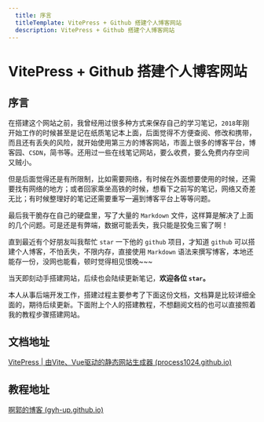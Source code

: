 ```yaml
---
  title: 序言
  titleTemplate: VitePress + Github 搭建个人博客网站
  description: VitePress + Github 搭建个人博客网站
---
```


# VitePress + Github 搭建个人博客网站

## 序言

在搭建这个网站之前，我曾经用过很多种方式来保存自己的学习笔记，`2018`年刚开始工作的时候甚至是记在纸质笔记本上面，后面觉得不方便查阅、修改和携带，而且还有丢失的风险，就开始使用第三方的博客网站，市面上很多的博客平台，博客园、`CSDN`，简书等。还用过一些在线笔记网站，要么收费，要么免费内存空间又贼小。

但是后面觉得还是有所限制，比如需要网络，有时候在外面想要使用的时候，还需要找有网络的地方；或者回家乘坐高铁的时候，想看下之前写的笔记，网络又奇差无比；有时候整理好的笔记还需要重写一遍到博客平台上等等问题。

最后我干脆存在自己的硬盘里，写了大量的 `Markdown` 文件，这样算是解决了上面的几个问题。可是还是有弊端，数据可能丢失，我只能是狡兔三窖了啊！

直到最近有个好朋友叫我帮忙 `star` 一下他的 `github` 项目，才知道 `github` 可以搭建个人博客，不怕丢失，不限内存，直接使用 `Markdown` 语法来撰写博客，本地还能存一份，没网也能看，顿时觉得相见恨晚~~~

当天即刻动手搭建网站，后续也会陆续更新笔记，**欢迎各位 `star`。**

本人从事后端开发工作，搭建过程主要参考了下面这份文档，文档算是比较详细全面的，期待后续更新。下面附上个人的搭建教程，不想翻阅文档的也可以直接照着我的教程步骤搭建网站。



## 文档地址

[VitePress | 由Vite、Vue驱动的静态网站生成器 (process1024.github.io)](https://process1024.github.io/vitepress/)



## 教程地址

[啊郭的博客  (gyh-up.github.io)](/preface/install.html)

